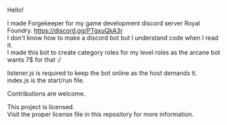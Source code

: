 Hello!

I made Forgekeeper for my game development discord server Royal Foundry. https://discord.gg/PTgxuQkA3r   <br/>
I don't know how to make a discord bot but I understand code when I read it.   <br/>
I made this bot to create category roles for my level roles as the arcane bot wants 7$ for that :/   <br/>

listener.js is required to keep the bot online as the host demands it.   <br/>
index.js is the start/run file.

Contributions are welcome.  <br/>




This project is licensed.  <br/>
Visit the proper license file in this repository for more information.
